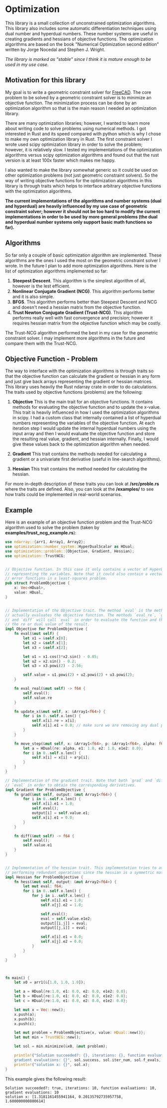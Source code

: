 # Optimization

This library is a small collection of unconstrained optimization algorithms.
This library also includes some automatic differentiation techniques using dual number and hyperdual numbers.
These number systems are useful in creating gradients and hessians of objective functions.
The optimization algorithms are based on the book "Numerical Optimization second edition" written by Jorge Nocedal and Stephen J. Wright.

*The library is marked as "stable" since I think it is mature enough to be used in my use case.*


## Motivation for this library
My goal is to write a geometric constraint solver for [FreeCAD](https://github.com/Alonso-JAMM/FreeCAD_Assembly4).
The core problem to be solved by a geometric constraint solver is to minimize an objective function.
The minimization process can be done by an optimization algorithm so that is the main reason I needed an optimization library.

There are many optimization libraries; however, I wanted to learn more about writing code to solve problems using numerical methods.
I got interested in Rust and its speed compared with python which is why I chose to make my own optimization library in Rust.
The first constraint solver I wrote used scipy optimization library in order to solve the problem; however, it is relatively slow.
I tested my implementations of the optimization algorithms versus scipy optimization algorithms and found out that the rust version is at least 100x faster which makes me happy.

I also wanted to make the library somewhat generic so it could be used on other optimization problems (not just geometric constraint solvers).
So the way of writing objective functions for the optimization algorithms in this library is through traits which helps to interface arbitrary objective functions with the optimization algorithms.

**The current implementations of the algorithms and number systems (dual and hyperdual) are heavily influenced by my use case of geometric constraint solver; however it should not be too hard to modify the current implementations in order to be used by more general problems (the dual and hyperdual number systems only support basic math functions so far).**

## Algorithms
So far only a couple of basic optimization algorithm are implemented.
These algorithms are the ones I used the most on the geometric constraint solver I wrote.
In the future I plan to add more optimization algorithms.
Here is the list of optimization algorithms implemented so far:

1. **Steepest Descent**. This algorithm is the simplest algorithm of all, however is the lest efficient.
2. **Nonlinear Conjugate Gradient (NCG)**. This algorithm performs better and it is also simple.
3. **BFGS**. This algorithm performs better than Steepest Descent and NCG and doesn't need a hessian matrix from the objective function.
4. **Trust Newton Conjugate Gradient (Trust-NCG)**. This algorithm performs really well with fast convergence and precision; however it requires hessian matrix from the objective function which may be costly.

The Trust-NCG algorithm performed the best in my case for the geometric constraint solver.
I may implement more algorithms in the future and compare them with the Trust-NCG.


## Objective Function - Problem
The way to interface with the optimization algorithms is through traits so that the objective function can calculate the gradient or hessian in any form and just give back arrays representing the gradient or hessian matrices.
This library uses heavily the Rust ndarray crate in order to do calculations.
The traits used by objective functions (problems) are the following:

1. **Objective** This is the main trait for an objective functions.
It contains methods for evaluating the objective function and to update the x-value.
This trait is heavily influenced in how I used the optimization algorithms in scipy.
I had a custom class that internally contained a list of hyperdual numbers representing the variables of the objective function.
At each iteration step I would update the internal hyperdual numbers using the input array and then I would evaluate the objective function and store the resulting real value, gradient, and hessian internally.
Finally, I would give these values back to the optimization algorithm when needed.

2. **Gradient** This trait contains the methods needed for calculating a gradient or a univariate first derivative (useful in line-search algorithms).
3. **Hessian** This trait contains the method needed for calculating the hessian.

For more in-depth description of these traits you can look at **/src/proble.rs** where the traits are defined.
Also, you can look at the **/examples/** to see how traits could be implemented in real-world scenarios.


## Example
Here is an example of an objective function problem and the Trust-NCG algorithm used to solve the problem (taken by **examples/trust_ncg_example.rs**):

```Rust
use ndarray::{arr1, Array1, Array2};
use optimization::number_system::HyperDualScalar as HDual;
use optimization::problem::{Objective, Gradient, Hessian};
use optimization::TrustNCG;


// Objective function. In this case it only contains a vector of HyperDualScalars
// representing the variables. Note that it could also contain a vector of
// error functions in a least-squares problem.
pub struct ProblemObjective {
    x: Vec<HDual>,
    value: HDual,
}


// Implementation of the Objective trait. The method `eval` is the method that
// actually evaluates the objective function. The methods `eval_re`, `grad`,
// and `diff` will call `eval` in order to evaluate the function and then pick
// the re or dual value of the result.
impl Objective for ProblemObjective {
    fn eval(&mut self) {
        let x1 = &self.x[0];
        let x2 = &self.x[1];
        let x3 = &self.x[2];

        let u1 = x1.cos()*x2.sin() - 0.05;
        let u2 = x2.sin() - 0.2;
        let u3 = x3.powi(2) - 2.56;

        self.value = u1.powi(2) + u2.powi(2) + u3.powi(2);
    }

    fn eval_real(&mut self) -> f64 {
        self.eval();
        self.value.re
    }

    fn update_x(&mut self, x: &Array1<f64>) {
        for i in 0..self.x.len() {
            self.x[i].re = x[i];
            self.x[i].e1 = 0.0; // make sure we are removing any dual part
        }
    }

    fn move_step(&mut self, x: &Array1<f64>, p: &Array1<f64>, alpha: f64) {
        let a = HDual{re: alpha, e1: 1.0, e2: 1.0, e1e2: 0.0};
        for i in 0..self.x.len() {
            self.x[i] = x[i] + a*p[i];
        }
    }
}

// Implementation of the gradient trait. Note that both `grad` and `diff` call
// `eval` in order to obtain the corresponding derivatives.
impl Gradient for ProblemObjective {
    fn grad(&mut self, output: &mut Array1<f64>) {
        for i in 0..self.x.len() {
            self.x[i].e1 = 1.0;
            self.eval();
            output[i] = self.value.e1;
            self.x[i].e1 = 0.0;
        }
    }

    fn diff(&mut self) -> f64 {
        self.eval();
        self.value.e1
    }
}


// Implementation of the hessian trait. This implementation tries to avoid
// performing redundant operations since the hessian is a symmetric matrix
impl Hessian for ProblemObjective {
    fn hess(&mut self, output: &mut Array2<f64>) {
        let mut eval: f64;
        for i in 0..self.x.len() {
            for j in i..self.x.len() {
                self.x[i].e1 = 1.0;
                self.x[j].e2 = 1.0;

                self.eval();
                eval = self.value.e1e2;
                output[[i,j]] = eval;
                output[[j,i]] = eval;

                self.x[i].e1 = 0.0;
                self.x[j].e2 = 0.0;
            }
        }
    }
}



fn main() {
    let x0 = arr1(&[1.0, 1.0, 1.0]);

    let a = HDual{re:1.0, e1: 0.0, e2: 0.0, e1e2: 0.0};
    let b = HDual{re:1.0, e1: 0.0, e2: 0.0, e1e2: 0.0};
    let c = HDual{re:1.0, e1: 0.0, e2: 0.0, e1e2: 0.0};

    let mut x = Vec::new();
    x.push(a);
    x.push(b);
    x.push(c);

    let mut problem = ProblemObjective{x, value: HDual::new()};
    let mut min = TrustNCG::new();

    let sol = min.minimize(&x0, &mut problem);

    println!("Solution succeeded?: {}, iterations: {}, function evaluations: {}, \
    gradient evaluations: {}", sol.success, sol.iter_num, sol.f_evals, sol.f_grad_evals);
    println!("solution x: {}", sol.x);
}


```

This example gives the following result:
```
Solution succeeded?: true, iterations: 10, function evaluations: 10, gradient evaluations: 10
solution x: [1.3181161455941164, 0.20135792735957758, 1.600000000800614]
```
